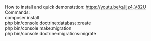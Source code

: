 
How to install and quick demonstation: https://youtu.be/qJijz4_V82U <br>
Commands: <br>
composer install <br>
php bin/console doctrine:database:create <br>
php bin/console make:migration <br>
php bin/console doctrine:migrations:migrate <br>

